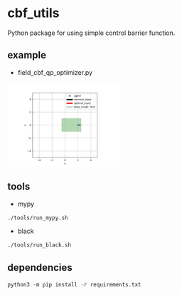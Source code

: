 # cbf_utils
Python package for using simple control barrier function.

## example
- field_cbf_qp_optimizer.py
<img src=asset/field_cbf.gif width=50%>

## tools
- mypy
```sh
./tools/run_mypy.sh
```
- black
```sh
./tools/run_black.sh
```

## dependencies
```python
python3 -m pip install -r requirements.txt
```
